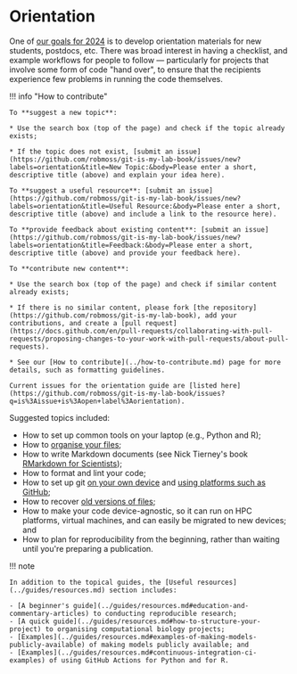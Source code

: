 # Orientation

One of [our goals for 2024](../community/meetings/2024-02-19.md#orientation-materials) is to develop orientation materials for new students, postdocs, etc.
There was broad interest in having a checklist, and example workflows for people to follow — particularly for projects that involve some form of code "hand over", to ensure that the recipients experience few problems in running the code themselves.

!!! info "How to contribute"

    To **suggest a new topic**:

    * Use the search box (top of the page) and check if the topic already exists;

    * If the topic does not exist, [submit an issue](https://github.com/robmoss/git-is-my-lab-book/issues/new?labels=orientation&title=New Topic:&body=Please enter a short, descriptive title (above) and explain your idea here).

    To **suggest a useful resource**: [submit an issue](https://github.com/robmoss/git-is-my-lab-book/issues/new?labels=orientation&title=Useful Resource:&body=Please enter a short, descriptive title (above) and include a link to the resource here).

    To **provide feedback about existing content**: [submit an issue](https://github.com/robmoss/git-is-my-lab-book/issues/new?labels=orientation&title=Feedback:&body=Please enter a short, descriptive title (above) and provide your feedback here).

    To **contribute new content**:

    * Use the search box (top of the page) and check if similar content already exists;

    * If there is no similar content, please fork [the repository](https://github.com/robmoss/git-is-my-lab-book), add your contributions, and create a [pull request](https://docs.github.com/en/pull-requests/collaborating-with-pull-requests/proposing-changes-to-your-work-with-pull-requests/about-pull-requests).

    * See our [How to contribute](../how-to-contribute.md) page for more details, such as formatting guidelines.

    Current issues for the orientation guide are [listed here](https://github.com/robmoss/git-is-my-lab-book/issues?q=is%3Aissue+is%3Aopen+label%3Aorientation).

Suggested topics included:

- How to set up common tools on your laptop (e.g., Python and R);
- How to [organise your files](../guides/using-git/how-to-structure-a-repository.md);
- How to write Markdown documents (see Nick Tierney's book [RMarkdown for Scientists](https://rmd4sci.njtierney.com/));
- How to format and lint your code;
- How to set up git [on your own device](../guides/using-git/README.md) and [using platforms such as GitHub](../guides/collaborating/README.md);
- How to recover [old versions of files](../guides/using-git/inspecting-your-history.md);
- How to make your code device-agnostic, so it can run on HPC platforms, virtual machines, and can easily be migrated to new devices; and
- How to plan for reproducibility from the beginning, rather than waiting until you're preparing a publication.

!!! note

    In addition to the topical guides, the [Useful resources](../guides/resources.md) section includes:

    - [A beginner's guide](../guides/resources.md#education-and-commentary-articles) to conducting reproducible research;
    - [A quick guide](../guides/resources.md#how-to-structure-your-project) to organising computational biology projects;
    - [Examples](../guides/resources.md#examples-of-making-models-publicly-available) of making models publicly available; and
    - [Examples](../guides/resources.md#continuous-integration-ci-examples) of using GitHub Actions for Python and for R.
